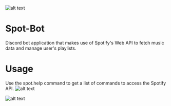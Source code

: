 ![alt text](https://user-images.githubusercontent.com/18038318/32081399-2c9c8c6a-ba83-11e7-91f2-477ba57de7d2.png)
# Spot-Bot
Discord bot application that makes use of Spotify's Web API to fetch music data and manage user's playlists. 

# Usage
Use the spot.help command to get a list of commands to access the Spotify API.
![alt text](https://user-images.githubusercontent.com/18038318/32081156-ae32435c-ba81-11e7-8a35-368e3466e331.PNG)

![alt text](https://user-images.githubusercontent.com/18038318/32081158-b1780da8-ba81-11e7-89a6-b317d77bd4dc.PNG)

#
